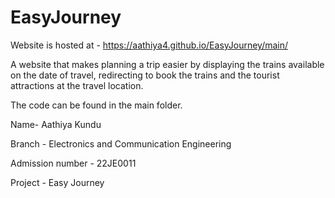 # EasyJourney

Website is hosted at - https://aathiya4.github.io/EasyJourney/main/


A website that makes planning a trip easier by displaying the trains available on the date of travel, redirecting to book the trains and the tourist attractions at the travel location.


The code can be found in the main folder. 

Name- Aathiya Kundu


Branch - Electronics and Communication Engineering


Admission number - 22JE0011


Project - Easy Journey 

